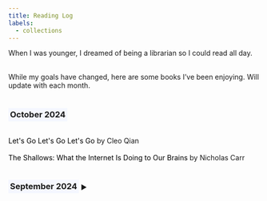 ```yaml
---
title: Reading Log
labels: 
  - collections
---
```


<p> When I was younger, I dreamed of being a librarian so I could read all day. <br><br>

While my goals have changed, here are some books I’ve been enjoying. Will update with each month. <br><br>

<h3><span style="background-color: #f5f7ff; padding: 0.2em;">October 2024</span></h3> 
<br>
    <a href="https://cleoqian.com/Let-s-Go-Let-s-Go-Let-s-Go" style="text-decoration: none; color: #000;">
        Let's Go Let's Go Let's Go
    </a> by Cleo Qian <br><br>
    <a href="https://www.nicholascarr.com/?page_id=16" style="text-decoration: none; color: #000;">
        The Shallows: What the Internet Is Doing to Our Brains
    </a> by Nicholas Carr <br><br>

<h3 onclick="toggleDropdown('septemberDropdown', this)" style="cursor: pointer;">
    <span style="background-color: #f5f7ff; padding: 0.2em;">September 2024</span> <span style="font-size: 0.8em;" class="arrow">&#9654;</span>
</h3>
<div id="septemberDropdown" style="display: none;">
<br>
    <a href="https://www.sevenminutesolution.com/" style="text-decoration: none; color: #000;">
        The 7-Minute Productivity Solution
    </a>
  by John Brandon <br><br>

  <p style="padding: 2em 2em; background: #f5f7ff; border-radius: 4px; color: #000; width: 90%; line-height: 2.5;">
    Productivity is the pursuit of external goals. It’s essential to shift our perspective on productivity from solely self-improvement to a focus on serving others and making a meaningful difference. <br>There is a distinction between a morning routine, which allows you to reflect on "moments of hope," versus planning your day. While both are important, they serve different purposes in enhancing productivity.
  </p>
  <a href="https://emilyamills.com/book/" style="text-decoration: none; color: #000;">
        The Art of Visual Notetaking
    </a>
   by Emily Mills <br><br>

  <p style="padding: 2em 2em; background: #f5f7ff; border-radius: 4px; color: #000; width: 90%; line-height: 2.5;">
    A new form of recollection, visual notetaking combines words and images to enhance understanding and retention. It encourages active listening and engagement, making it easier to process information. <br>Simple sketching techniques, such as icons, arrows, and shapes, can effectively convey complex ideas. You don’t need to be an artist; basic drawings can communicate concepts clearly.
  </p>

</div>

<script>
    function toggleDropdown(id, element) {
        var dropdown = document.getElementById(id);
        dropdown.style.display = dropdown.style.display === 'none' ? 'block' : 'none';
        
        // Toggle arrow direction
        var arrow = element.querySelector('.arrow');
        arrow.innerHTML = dropdown.style.display === 'block' ? '&#9660;' : '&#9654;';
    }
</script>
